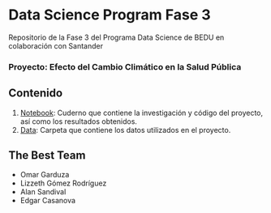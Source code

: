 # Data Science Program Fase 3
Repositorio de la Fase 3 del Programa Data Science de BEDU en colaboración con Santander

### Proyecto: Efecto del Cambio Climático en la Salud Pública

## Contenido
1. [Notebook](https://github.com/LIZZETHGOMEZ/Data-Science-Fase-3-BEDU-Santander/blob/main/Notebook.ipynb): Cuderno que contiene la investigación y código del proyecto, así como los resultados obtenidos.
2. [Data](https://github.com/LIZZETHGOMEZ/Data-Science-Fase-3-BEDU-Santander/tree/main/Data): Carpeta que contiene los datos utilizados en el proyecto.

## The Best Team
- Omar Garduza
- Lizzeth Gómez Rodríguez
- Alan Sandival
- Edgar Casanova

